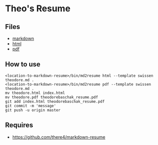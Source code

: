# Theo's Resume

##	Files

*	[markdown](theodore.md)
*	[html](index.html)
*	[pdf](theodorebaschak_resume.pdf)

##	How to use

```
<location-to-markdown-resume>/bin/md2resume html --template swissen theodore.md .
<location-to-markdown-resume>/bin/md2resume pdf --template swissen theodore.md .
mv theodore.html index.html
mv theodore.pdf theodorebaschak_resume.pdf
git add index.html theodorebaschak_resume.pdf
git commit -m 'message'
git push -u origin master
```

## Requires

*	https://github.com/there4/markdown-resume
